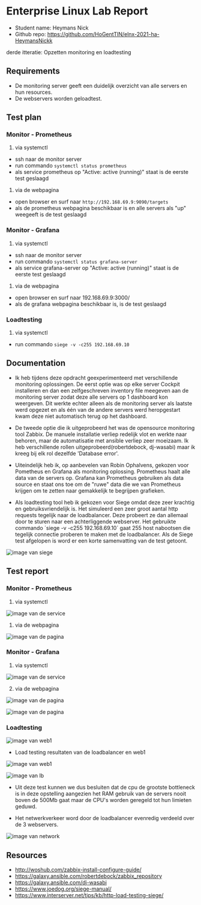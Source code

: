 # Enterprise Linux Lab Report

- Student name: Heymans Nick
- Github repo: <https://github.com/HoGentTIN/elnx-2021-ha-HeymansNickk>

derde itteratie: Opzetten monitoring en loadtesting

## Requirements
- De monitoring server geeft een duidelijk overzicht van alle servers en hun resources.
- De webservers worden geloadtest.

## Test plan

### Monitor - Prometheus
1. via systemctl
- ssh naar de monitor server
- run commando `systemctl status prometheus`
- als service prometheus op "Active: active (running)" staat is de eerste test geslaagd
1. via de webpagina
- open browser en surf naar `http://192.168.69.9:9090/targets`
- als de prometheus webpagina beschikbaar is en alle servers als "up" weegeeft is de test geslaagd


### Monitor - Grafana
1. via systemctl
- ssh naar de monitor server
- run commando `systemctl status grafana-server`
- als service grafana-server op "Active: active (running)" staat is de eerste test geslaagd
1. via de webpagina
- open browser en surf naar 192.168.69.9:3000/
- als de grafana webpagina beschikbaar is, is de test geslaagd

### Loadtesting
1. via systemctl
- run commando `siege -v -c255 192.168.69.10`

## Documentation

- Ik heb tijdens deze opdracht geexperimenteerd met verschillende monitoring oplossingen. De eerst optie was op elke server Cockpit installeren en dan een zelfgeschreven inventory file meegeven aan de monitoring server zodat deze alle servers op 1 dashboard kon weergeven. Dit werkte echter alleen als de monitoring server als laatste werd opgezet en als één van de andere servers werd heropgestart kwam deze niet automatisch terug op het dashboard.

- De tweede optie die ik uitgeprobeerd het was de opensource monitoring tool Zabbix. De manuele installatie verliep redelijk vlot en werkte naar behoren, maar de automatisatie met ansible verliep zeer moeizaam. Ik heb verschillende rollen uitgeprobeerd(robertdebock, dj-wasabi) maar ik kreeg bij elk rol dezelfde 'Database error'.

- Uiteindelijk heb ik, op aanbevelen van Robin Ophalvens, gekozen voor Pometheus en Grafana als monitoring oplossing. Prometheus haalt alle data van de servers op. Grafana kan Prometheus gebruiken als data source en staat ons toe om de "ruwe" data die we van Prometheus krijgen om te zetten naar gemakkelijk te begrijpen grafieken.

- Als loadtesting tool heb ik gekozen voor Siege omdat deze zeer krachtig en gebruiksvriendelijk is. Het simuleerd een zeer groot aantal http requests tegelijk naar de loadbalancer. Deze probeert ze dan allemaal door te sturen naar een achterliggende webserver. Het gebruikte commando ´siege -v -c255 192.168.69.10´ gaat 255 host nabootsen die tegelijk connectie proberen te maken met de loadbalancer.  Als de Siege test afgelopen is word er een korte samenvatting van de test getoont. 

![image van siege](https://i.imgur.com/b9SGUly.png)


## Test report

### Monitor - Prometheus

1. via systemctl

![image van de service](https://i.imgur.com/6WSWu78.png) 

1. via de webpagina


![image van de pagina](https://i.imgur.com/tDSxRKa.png) 

### Monitor - Grafana

1. via systemctl

![image van de service](https://i.imgur.com/VfnkR5Y.png) 

2. via de webpagina

![image van de pagina](https://i.imgur.com/whKjMDO.png) 

![image van de pagina](https://i.imgur.com/VZsl7P1.png) 

### Loadtesting

![image van web1](https://i.imgur.com/nalavAY.png)

- Load testing resultaten van de loadbalancer en web1

![image van web1](https://i.imgur.com/jx3hXEZ.png)

![image van lb](https://i.imgur.com/xdUZJuc.png)

- Uit deze test kunnen we dus besluiten dat de cpu de grootste bottleneck is in deze opstelling aangezien het RAM gebruik van de servers nooit boven de 500Mb gaat maar de CPU's worden geregeld tot hun limieten geduwd.

- Het netwerkverkeer word door de loadbalancer evenredig verdeeld over de 3 webservers.

![image van network](https://i.imgur.com/0i4xp0M.png)

## Resources

- http://woshub.com/zabbix-install-configure-guide/
- https://galaxy.ansible.com/robertdebock/zabbix_repository
- https://galaxy.ansible.com/dj-wasabi
- https://www.joedog.org/siege-manual/
- https://www.interserver.net/tips/kb/http-load-testing-siege/